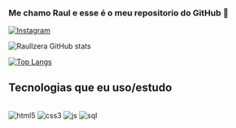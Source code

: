 

### Me chamo Raul e esse é o meu repositorio do GitHub 🎃

[![Instagram](https://img.shields.io/badge/Instagram-E4405F?style=for-the-badge&logo=instagram&logoColor=white)](https://www.instagram.com/raullzeira/)

![Raullzera GitHub stats](https://github-readme-stats.vercel.app/api?username=Raullzera&show_icons=true&theme=tokyonight)

[![Top Langs](https://github-readme-stats.vercel.app/api/top-langs/?username=Raullzera&layout=donut)](https://github.com/anuraghazra/github-readme-stats&locale=pt-br)

## Tecnologias que eu uso/estudo

<div style="display: inline_block"> <br/>
    <img alt="html5" src="https://img.shields.io/badge/HTML5-E34F26?style=for-the-badge&logo=html5&logoColor=white" />
    <img alt="css3" src="https://img.shields.io/badge/CSS3-1572B6?style=for-the-badge&logo=css3&logoColor=white" />
    <img alt="js" src="https://img.shields.io/badge/JavaScript-F7DF1E?style=for-the-badge&logo=javascript&logoColor=black" />
    <img alt="sql" src="https://img.shields.io/badge/MySQL-00000F?style=for-the-badge&logo=mysql&logoColor=white" />
</div>
